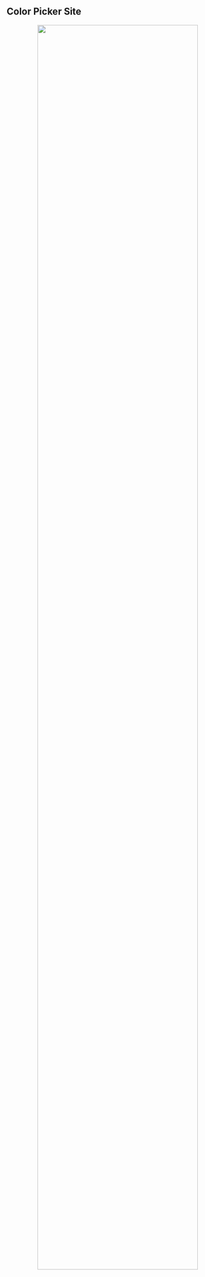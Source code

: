 ## Color Picker Site
<p align="center">
<img width="85%" length="85%" align="center" src="https://github.com/user-attachments/assets/111ce776-1229-4e74-82bc-47d32e270f49">
</p> 
 
